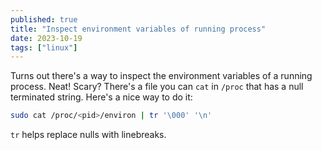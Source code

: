 ```yaml
---
published: true
title: "Inspect environment variables of running process"
date: 2023-10-19
tags: ["linux"]
---
```


Turns out there's a way to inspect the environment variables of a running process. Neat! Scary? There's a file you can `cat` in `/proc` that has a null terminated string. Here's a nice way to do it:

```bash
sudo cat /proc/<pid>/environ | tr '\000' '\n'
```

`tr` helps replace nulls with linebreaks.
